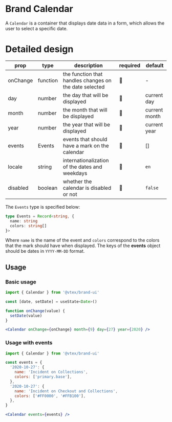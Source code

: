 # Brand Calendar

A `Calendar` is a container that displays date data in a form, which allows the user to select a specific date.

# Detailed design

| prop     | type      | description                 | required | default |
| -------- | --------- | --------------------------- | -------- | -------- |
| onChange | function | the function that handles changes on the date selected | 🚫       | - |
| day | number | the day that will be displayed | 🚫       | current day |
| month | number | the month that will be displayed | 🚫       | current month |
| year | number | the year that will be displayed | 🚫       | current year |
| events | Events | events that should have a mark on the calendar | 🚫       | [] |
| locale | string | internationalization of the dates and weekdays | 🚫       | `en` |
| disabled | boolean | whether the calendar is disabled or not | 🚫       | `false` |

The `Events` type is specified below:

```ts
type Events = Record<string, {
  name: string
  colors: string[]
}>
```

Where `name` is the name of the event and `colors` correspond to the colors that the mark should have when displayed. The keys of the **events** object should be dates in `YYYY-MM-DD` format.

## Usage

### Basic usage

```jsx
import { Calendar } from '@vtex/brand-ui'

const [date, setDate] = useState<Date>()

function onChange(value) {
  setDate(value)
}

<Calendar onChange={onChange} month={9} day={27} year={2020} />
```

### Usage with events

```jsx
import { Calendar } from '@vtex/brand-ui'

const events = {
  '2020-10-27': {
    name: 'Incident on Collections',
    colors: ['primary.base'],
  },
  '2020-10-27': {
    name: 'Incident on Checkout and Collections',
    colors: ['#FF0000', '#FFB100'],
  },
}

<Calendar events={events} />
```
